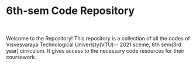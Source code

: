 <h1>6th-sem Code Repository</h1>
<br>
<p>Welcome to the Repository! This repository is a collection of all the codes of Visvesvaraya Technological Univeristy(VTU)-- 2021 sceme, 6th sem(3rd year) cirriculum. It gives access to the necessary code resources for their coursework.</p>
<br>

